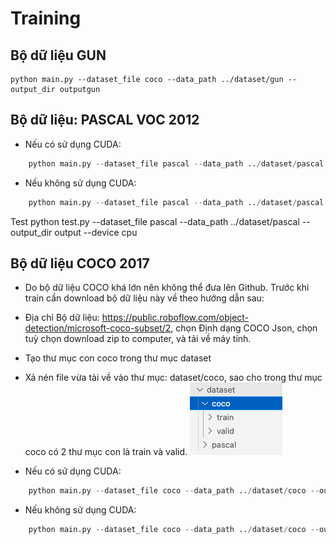 # Training

## Bộ dữ liệu GUN

    python main.py --dataset_file coco --data_path ../dataset/gun --output_dir outputgun

## Bộ dữ liệu: PASCAL VOC 2012

- Nếu có sử dụng CUDA:

```python
    python main.py --dataset_file pascal --data_path ../dataset/pascal --output_dir output --resume output
```

- Nếu không sử dụng CUDA:

```python  
    python main.py --dataset_file pascal --data_path ../dataset/pascal --output_dir output --resume output --device cpu
```

Test
python test.py --dataset_file pascal --data_path ../dataset/pascal --output_dir output --device cpu

## Bộ dữ liệu COCO 2017

- Do bộ dữ liệu COCO khá lớn nên không thể đưa lên Github. Trước khi train cần download bộ dữ liệu này về theo hướng dẫn sau:

- Địa chỉ Bộ dữ liệu: <https://public.roboflow.com/object-detection/microsoft-coco-subset/2>, chọn Định dạng COCO Json, chọn tuỳ chọn download zip to computer, và tải về máy tính.
- Tạo thư mục con coco trong thư mục dataset
- Xả nén file vừa tải về vào thư mục: dataset/coco, sao cho trong thư mục coco có 2 thư mục con là train và valid.
![cau truc thu muc](cautructhumuc.png)

- Nếu có sử dụng CUDA:

```python
    python main.py --dataset_file coco --data_path ../dataset/coco --output_dir output
```

- Nếu không sử dụng CUDA:

```python  
    python main.py --dataset_file coco --data_path ../dataset/coco --output_dir output --device cpu
```

